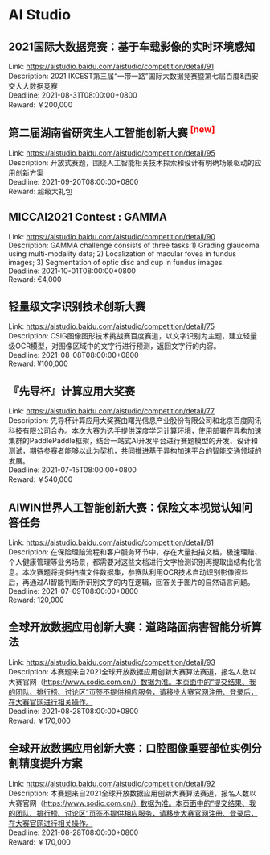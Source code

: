 # AI Studio



## 2021国际大数据竞赛：基于车载影像的实时环境感知

Link: https://aistudio.baidu.com/aistudio/competition/detail/91  
Description: 2021 IKCEST第三届“一带一路”国际大数据竞赛暨第七届百度&西安交大大数据竞赛  
Deadline: 2021-08-31T08:00:00+0800  
Reward: ￥200,000  


## 第二届湖南省研究生人工智能创新大赛 <sup style="color:red">[new]<sup>  

Link: https://aistudio.baidu.com/aistudio/competition/detail/95  
Description: 开放式赛题，围绕人工智能相关技术探索和设计有明确场景驱动的应用创新方案  
Deadline: 2021-09-20T08:00:00+0800  
Reward: 超级大礼包  


## MICCAI2021 Contest : GAMMA

Link: https://aistudio.baidu.com/aistudio/competition/detail/90  
Description: GAMMA challenge consists of three tasks:1) Grading glaucoma using multi-modality data; 2) Localization of macular fovea in fundus images; 3) Segmentation of optic disc and cup in fundus images.  
Deadline: 2021-10-01T08:00:00+0800  
Reward: €4,000  


## 轻量级文字识别技术创新大赛

Link: https://aistudio.baidu.com/aistudio/competition/detail/75  
Description: CSIG图像图形技术挑战赛百度赛道，以文字识别为主题，建立轻量级OCR模型，对图像区域中的文字行进行预测，返回文字行的内容。  
Deadline: 2021-08-08T08:00:00+0800  
Reward: ¥100,000  


## 『先导杯』计算应用大奖赛

Link: https://aistudio.baidu.com/aistudio/competition/detail/77  
Description: 先导杯计算应用大奖赛由曙光信息产业股份有限公司和北京百度网讯科技有限公司合办。本次大赛为选手提供深度学习计算环境，使用部署在异构加速集群的PaddlePaddle框架，结合一站式AI开发平台进行赛题模型的开发、设计和测试，期待参赛者能够以此为契机，共同推进基于异构加速平台的智能交通领域的发展。  
Deadline: 2021-07-15T08:00:00+0800  
Reward: ￥540,000  


## AIWIN世界人工智能创新大赛：保险文本视觉认知问答任务

Link: https://aistudio.baidu.com/aistudio/competition/detail/81  
Description: 在保险理赔流程和客户服务环节中，存在大量扫描文档，极速理赔、个人健康管理等业务场景，都需要对这些文档进行文字检测识别再提取出结构化信息。本次赛题将提供扫描文件数据集，参赛队利用OCR技术自动识别影像资料后，再通过AI智能判断所识别文字的内在逻辑，回答关于图片的自然语言问题。  
Deadline: 2021-07-09T08:00:00+0800  
Reward: 120,000  


## 全球开放数据应用创新大赛：道路路面病害智能分析算法

Link: https://aistudio.baidu.com/aistudio/competition/detail/93  
Description: 本赛题来自2021全球开放数据应用创新大赛算法赛道，报名人数以大赛官网（https://www.sodic.com.cn/）数据为准。本页面中的“提交结果、我的团队、排行榜、讨论区”页签不提供相应服务，请移步大赛官网注册、登录后，在大赛官网进行相关操作。  
Deadline: 2021-08-28T08:00:00+0800  
Reward: ￥170,000  


## 全球开放数据应用创新大赛：口腔图像重要部位实例分割精度提升方案

Link: https://aistudio.baidu.com/aistudio/competition/detail/92  
Description: 本赛题来自2021全球开放数据应用创新大赛算法赛道，报名人数以大赛官网（https://www.sodic.com.cn/）数据为准。本页面中的“提交结果、我的团队、排行榜、讨论区”页签不提供相应服务，请移步大赛官网注册、登录后，在大赛官网进行相关操作。  
Deadline: 2021-08-28T08:00:00+0800  
Reward: ￥170,000  

